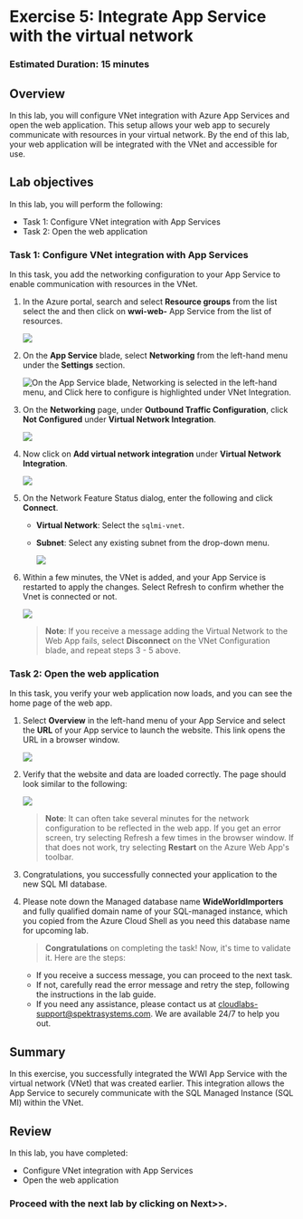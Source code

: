 # Exercise 5: Integrate App Service with the virtual network

### Estimated Duration: 15 minutes

## Overview

In this lab, you will configure VNet integration with Azure App Services and open the web application. This setup allows your web app to securely communicate with resources in your virtual network. By the end of this lab, your web application will be integrated with the VNet and accessible for use.

## Lab objectives

In this lab, you will perform the following:

- Task 1: Configure VNet integration with App Services
- Task 2: Open the web application

### Task 1: Configure VNet integration with App Services

In this task, you add the networking configuration to your App Service to enable communication with resources in the VNet.

1. In the Azure portal, search and select **Resource groups** from the list select the **<inject key="Resource Group Name" enableCopy="false"/>** and then click on **wwi-web-<inject key="Suffix" enableCopy="false"/>** App Service from the list of resources.

   ![](media/new-image57.png)

2. On the **App Service** blade, select **Networking** from the left-hand menu under the **Settings** section.

   ![On the App Service blade, Networking is selected in the left-hand menu, and Click here to configure is highlighted under VNet Integration.](media/web-app-network.png "App Service")

3. On the **Networking** page, under **Outbound Traffic Configuration**, click **Not Configured** under **Virtual Network Integration**.

    ![](media/new-image58.png)

4. Now click on **Add virtual network integration** under **Virtual Network Integration**.

   ![](media/new-image59.png)

5. On the Network Feature Status dialog, enter the following and click **Connect**.

   - **Virtual Network**: Select the `sqlmi-vnet`.
   - **Subnet**: Select any existing subnet from the drop-down menu.

      ![](media/new-image60.png)

6. Within a few minutes, the VNet is added, and your App Service is restarted to apply the changes. Select Refresh to confirm whether the Vnet is connected or not.

    ![](media/new-image61(2).png)

   > **Note**: If you receive a message adding the Virtual Network to the Web App fails, select **Disconnect** on the VNet Configuration blade, and repeat steps 3 - 5 above.

### Task 2: Open the web application

In this task, you verify your web application now loads, and you can see the home page of the web app.

1. Select **Overview** in the left-hand menu of your App Service and select the **URL** of your App service to launch the website. This link opens the URL in a browser window.

   ![](media/new-image62.png)

2. Verify that the website and data are loaded correctly. The page should look similar to the following:

    ![](media/new-image63.png)

    > **Note**: It can often take several minutes for the network configuration to be reflected in the web app. If you get an error screen, try selecting Refresh a few times in the browser window. If that does not work, try selecting **Restart** on the Azure Web App's toolbar.

3. Congratulations, you successfully connected your application to the new SQL MI database.

4. Please note down the Managed database name **WideWorldImporters<inject key="Suffix" enableCopy="false"/>** and fully qualified domain name of your SQL-managed instance, which you copied from the Azure Cloud Shell as you need this database name for upcoming lab.

    > **Congratulations** on completing the task! Now, it's time to validate it. Here are the steps:
    - If you receive a success message, you can proceed to the next task.
    - If not, carefully read the error message and retry the step, following the instructions in the lab guide.
    - If you need any assistance, please contact us at cloudlabs-support@spektrasystems.com. We are available 24/7 to help you out.
    
<validation step="9cb677b1-ac46-4dcd-8bcb-dd0e9b141ea5" />

## Summary
In this exercise, you successfully integrated the WWI App Service with the virtual network (VNet) that was created earlier. This integration allows the App Service to securely communicate with the SQL Managed Instance (SQL MI) within the VNet.

## Review
In this lab, you have completed:

- Configure VNet integration with App Services
- Open the web application

### Proceed with the next lab by clicking on Next>>.
